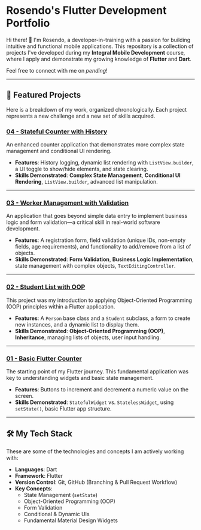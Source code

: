 # Rosendo's Flutter Development Portfolio

Hi there! 👋 I'm Rosendo, a developer-in-training with a passion for building intuitive and functional mobile applications. This repository is a collection of projects I've developed during my **Integral Mobile Development** course, where I apply and demonstrate my growing knowledge of **Flutter** and **Dart**.

Feel free to connect with me on *pending*!

---
## 🚀 Featured Projects

Here is a breakdown of my work, organized chronologically. Each project represents a new challenge and a new set of skills acquired.

### [04 - Stateful Counter with History](./04-stateful-counter-history/)
An enhanced counter application that demonstrates more complex state management and conditional UI rendering.

* **Features**: History logging, dynamic list rendering with `ListView.builder`, a UI toggle to show/hide elements, and state clearing.
* **Skills Demonstrated**: **Complex State Management**, **Conditional UI Rendering**, `ListView.builder`, advanced list manipulation.

---

### [03 - Worker Management with Validation](./03-worker-management-app/)
An application that goes beyond simple data entry to implement business logic and form validation—a critical skill in real-world software development.

* **Features**: A registration form, field validation (unique IDs, non-empty fields, age requirements), and functionality to add/remove from a list of objects.
* **Skills Demonstrated**: **Form Validation**, **Business Logic Implementation**, state management with complex objects, `TextEditingController`.

---

### [02 - Student List with OOP](./02-student-list-oop/)
This project was my introduction to applying Object-Oriented Programming (OOP) principles within a Flutter application.

* **Features**: A `Person` base class and a `Student` subclass, a form to create new instances, and a dynamic list to display them.
* **Skills Demonstrated**: **Object-Oriented Programming (OOP)**, **Inheritance**, managing lists of objects, user input handling.

---

### [01 - Basic Flutter Counter](./01-flutter-counter-app/)
The starting point of my Flutter journey. This fundamental application was key to understanding widgets and basic state management.

* **Features**: Buttons to increment and decrement a numeric value on the screen.
* **Skills Demonstrated**: `StatefulWidget` vs. `StatelessWidget`, using `setState()`, basic Flutter app structure.

---
## 🛠️ My Tech Stack

These are some of the technologies and concepts I am actively working with:

* **Languages**: Dart
* **Framework**: Flutter
* **Version Control**: Git, GitHub (Branching & Pull Request Workflow)
* **Key Concepts**:
    * State Management (`setState`)
    * Object-Oriented Programming (OOP)
    * Form Validation
    * Conditional & Dynamic UIs
    * Fundamental Material Design Widgets
